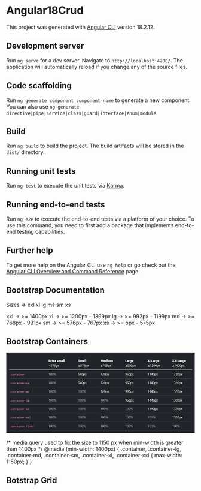 # Angular18Crud

This project was generated with [Angular CLI](https://github.com/angular/angular-cli) version 18.2.12.

## Development server

Run `ng serve` for a dev server. Navigate to `http://localhost:4200/`. The application will automatically reload if you change any of the source files.

## Code scaffolding

Run `ng generate component component-name` to generate a new component. You can also use `ng generate directive|pipe|service|class|guard|interface|enum|module`.

## Build

Run `ng build` to build the project. The build artifacts will be stored in the `dist/` directory.

## Running unit tests

Run `ng test` to execute the unit tests via [Karma](https://karma-runner.github.io).

## Running end-to-end tests

Run `ng e2e` to execute the end-to-end tests via a platform of your choice. To use this command, you need to first add a package that implements end-to-end testing capabilities.

## Further help

To get more help on the Angular CLI use `ng help` or go check out the [Angular CLI Overview and Command Reference](https://angular.dev/tools/cli) page.


## Bootstrap Documentation

Sizes => xxl xl lg ms sm xs 

xxl -> >= 1400px
xl  -> >= 1200px - 1399px
lg  -> >= 992px  - 1199px
md  -> >= 768px  - 991px
sm  -> >= 576px  - 767px
xs  -> >= opx    - 575px

## Bootstrap Containers
![alt text](image.png)

/* media query used to fix the size to 1150 px when min-width is greater than 1400px */
@media (min-width: 1400px) {
    .container, .container-lg, .container-md, .container-sm, .container-xl, .container-xxl {
        max-width: 1150px;
    }
}

## Botstrap Grid


